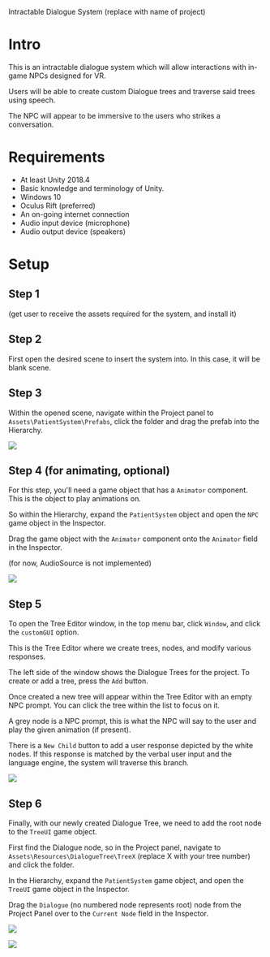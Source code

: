 Intractable Dialogue System (replace with name of project)

# Intro

This is an intractable dialogue system which will allow interactions with in-game NPCs designed for VR.

Users will be able to create custom Dialogue trees and traverse said trees using speech.

The NPC will appear to be immersive to the users who strikes a conversation.

# Requirements

- At least Unity 2018.4
- Basic knowledge and terminology of Unity.
- Windows 10
- Oculus Rift (preferred)
- An on-going internet connection
- Audio input device (microphone)
- Audio output device (speakers)

# Setup

## Step 1

(get user to receive the assets required for the system, and install it)

## Step 2

First open the desired scene to insert the system into.
In this case, it will be blank scene.

## Step 3

Within the opened scene, navigate within the Project panel to
`Assets\PatientSystem\Prefabs`, click the folder and drag the prefab into the Hierarchy.

![](./MDPics/prefabdrag.gif)

## Step 4 (for animating, optional)

For this step, you'll need a game object that has a `Animator` component. This is the object to play animations on.

So within the Hierarchy, expand the `PatientSystem` object and open the `NPC` game object in the Inspector.

Drag the game object with the `Animator` component onto the `Animator` field in the Inspector.

(for now, AudioSource is not implemented)

![](./MDPics/npcprefablink.gif)

## Step 5

To open the Tree Editor window, in the top menu bar, click `Window`, and click the `customGUI` option.

This is the Tree Editor where we create trees, nodes, and modify various responses.

The left side of the window shows the Dialogue Trees for the project. To create or add a tree, press the `Add` button.

Once created a new tree will appear within the Tree Editor with an empty NPC prompt. You can click the tree within the list to focus on it.

A grey node is a NPC prompt, this is what the NPC will say to the user and play the given animation (if present).

There is a `New Child` button to add a user response depicted by the white nodes. If this response is matched by the verbal user input and the language engine, the system will traverse this branch.

![](./MDPics/treecreategui.gif)

## Step 6

Finally, with our newly created Dialogue Tree, we need to add the root node to the `TreeUI` game object.

First find the Dialogue node, so in the Project panel, navigate to `Assets\Resources\DialogueTree\TreeX` (replace X with your tree number) and click the folder.

In the Hierarchy, expand the `PatientSystem` game object, and open the `TreeUI` game object in the Inspector.

Drag the `Dialogue` (no numbered node represents root) node from the Project Panel over to the `Current Node` field in the Inspector.

![](./MDPics/addnodetoprefab.gif)









![](./MDPics/sttsettingerror.gif)

